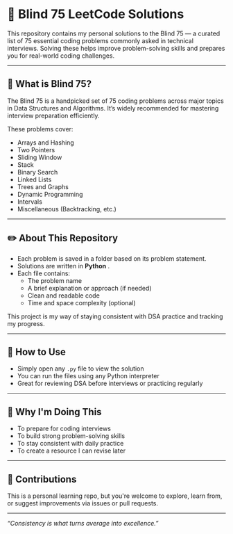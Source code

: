 # 🧠 Blind 75 LeetCode Solutions

This repository contains my personal solutions to the Blind 75 — a curated list of 75 essential coding problems commonly asked in technical interviews. Solving these helps improve problem-solving skills and prepares you for real-world coding challenges.

---

## 📌 What is Blind 75?

The Blind 75 is a handpicked set of 75 coding problems across major topics in Data Structures and Algorithms. It’s widely recommended for mastering interview preparation efficiently.

These problems cover:

- Arrays and Hashing  
- Two Pointers  
- Sliding Window  
- Stack  
- Binary Search  
- Linked Lists  
- Trees and Graphs  
- Dynamic Programming  
- Intervals  
- Miscellaneous (Backtracking, etc.)

---

## ✏️ About This Repository

- Each problem is saved in a folder based on its problem statement.
- Solutions are written in **Python** .
- Each file contains:
  - The problem name  
  - A brief explanation or approach (if needed)  
  - Clean and readable code  
  - Time and space complexity (optional)

This project is my way of staying consistent with DSA practice and tracking my progress.



---

## 🔧 How to Use

- Simply open any `.py` file to view the solution
- You can run the files using any Python interpreter
- Great for reviewing DSA before interviews or practicing regularly
---

## 🚀 Why I'm Doing This

- To prepare for coding interviews  
- To build strong problem-solving skills  
- To stay consistent with daily practice  
- To create a resource I can revise later

---

## 🙌 Contributions

This is a personal learning repo, but you're welcome to explore, learn from, or suggest improvements via issues or pull requests.

---

*“Consistency is what turns average into excellence.”*
